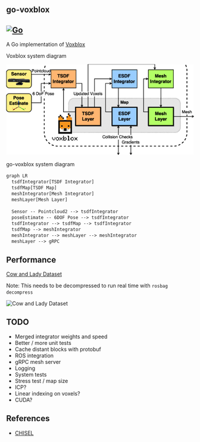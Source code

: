 go-voxblox
---
[![Go](https://github.com/swarmt/go-voxblox/actions/workflows/go.yml/badge.svg)](https://github.com/swarmt/go-voxblox/actions/workflows/go.yml)
---

A Go implementation of [Voxblox](https://github.com/ethz-asl/voxblox)

Voxblox system diagram

![System Diagram](.readme/system-diagram.png)

go-voxblox system diagram

```mermaid
graph LR
  tsdfIntegrator[TSDF Integrator]
  tsdfMap[TSDF Map]
  meshIntegrator[Mesh Integrator]
  meshLayer[Mesh Layer]

  Sensor -- Pointcloud2 --> tsdfIntegrator
  poseEstimate -- 6DOF Pose --> tsdfIntegrator
  tsdfIntegrator --> tsdfMap --> tsdfIntegrator
  tsdfMap --> meshIntegrator
  meshIntegrator --> meshLayer --> meshIntegrator
  meshLayer --> gRPC 
```

## Performance

[Cow and Lady Dataset](https://projects.asl.ethz.ch/datasets/doku.php?id=iros2017/)

Note: This needs to be decompressed to run real time with ```rosbag decompress```

![Cow and Lady Dataset](.readme/cow-and-lady.png)

## TODO

* Merged integrator weights and speed
* Better / more unit tests
* Cache distant blocks with protobuf
* ROS integration
* gRPC mesh server
* Logging
* System tests
* Stress test / map size
* ICP?
* Linear indexing on voxels?
* CUDA?

## References

* [CHISEL](http://www.roboticsproceedings.org/rss11/p40.pdf)


